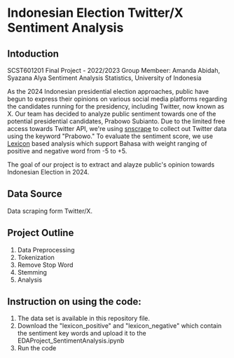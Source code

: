 # Indonesian Election Twitter/X Sentiment Analysis
## Intoduction

SCST601201 Final Project - 2022/2023
Group Membeer: Amanda Abidah, Syazana Alya
Sentiment Analysis
Statistics, University of Indonesia

As the 2024 Indonesian presidential election approaches, public have begun to express their opinions on various social media platforms regarding the candidates running for the presidency, including Twitter, now known as X. Our team has decided to analyze public sentiment towards one of the potential presidential candidates, Prabowo Subianto.
Due to the limited free access towards Twitter API, we're using [snscrape](https://github.com/JustAnotherArchivist/snscrape) to collect out Twitter data using the keyword "Prabowo." To evaluate the sentiment score, we use [Lexicon](https://github.com/fajri91/InSet?tab=readme-ov-file) based analysis which support Bahasa with weight ranging of positive and negative word from -5 to +5.

The goal of our project is to extract and alayze public's opinion towards Indonesian Election in 2024.

## Data Source

Data scraping form Twitter/X.

## Project Outline

1. Data Preprocessing
2. Tokenization
3. Remove Stop Word
4. Stemming
5. Analysis

## Instruction on using the code:

  1. The data set is available in this repository file.
  2. Download the "lexicon_positive" and "lexicon_negative" which contain the sentiment key words and upload it to the EDAProject_SentimentAnalysis.ipynb
  3. Run the code
